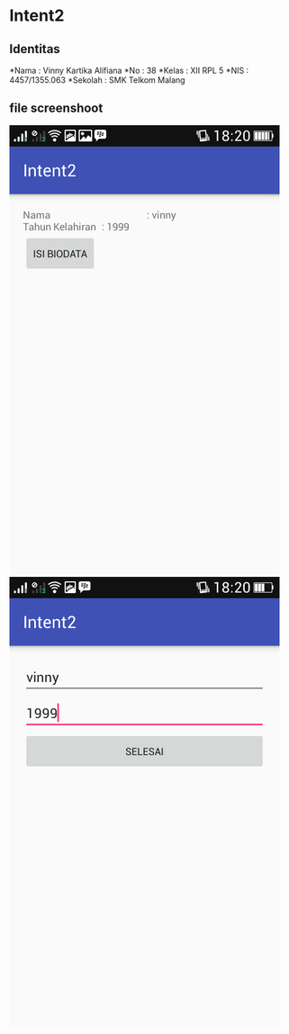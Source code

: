 # Intent2
## Identitas
*Nama : Vinny Kartika Alifiana
*No : 38
*Kelas : XII RPL 5
*NIS : 4457/1355.063
*Sekolah : SMK Telkom Malang

## file screenshoot
![ss1](https://github.com/vinnykartika/Intent2/blob/master/Inten2%5B1%5D.png)
![ss2](https://github.com/vinnykartika/Intent2/blob/master/Intent2(1)%5B1%5D.png)

